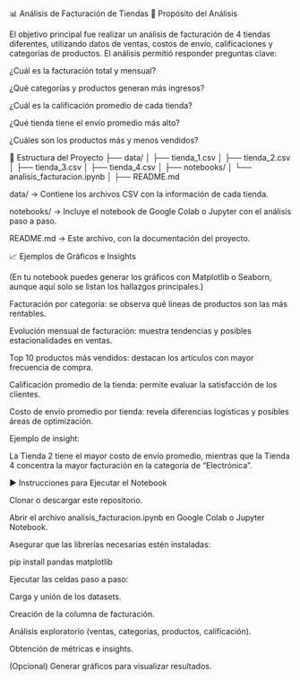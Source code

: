 📊 Análisis de Facturación de Tiendas
📝 Propósito del Análisis

El objetivo principal fue realizar un análisis de facturación de 4 tiendas diferentes, utilizando datos de ventas, costos de envío, calificaciones y categorías de productos.
El análisis permitió responder preguntas clave:

¿Cuál es la facturación total y mensual?

¿Qué categorías y productos generan más ingresos?

¿Cuál es la calificación promedio de cada tienda?

¿Qué tienda tiene el envío promedio más alto?

¿Cuáles son los productos más y menos vendidos?

📂 Estructura del Proyecto
├── data/
│   ├── tienda_1.csv
│   ├── tienda_2.csv
│   ├── tienda_3.csv
│   ├── tienda_4.csv
│
├── notebooks/
│   └── analisis_facturacion.ipynb
│
├── README.md


data/ → Contiene los archivos CSV con la información de cada tienda.

notebooks/ → Incluye el notebook de Google Colab o Jupyter con el análisis paso a paso.

README.md → Este archivo, con la documentación del proyecto.

📈 Ejemplos de Gráficos e Insights

(En tu notebook puedes generar los gráficos con Matplotlib o Seaborn, aunque aquí solo se listan los hallazgos principales.)

Facturación por categoría: se observa qué líneas de productos son las más rentables.

Evolución mensual de facturación: muestra tendencias y posibles estacionalidades en ventas.

Top 10 productos más vendidos: destacan los artículos con mayor frecuencia de compra.

Calificación promedio de la tienda: permite evaluar la satisfacción de los clientes.

Costo de envío promedio por tienda: revela diferencias logísticas y posibles áreas de optimización.

Ejemplo de insight:

La Tienda 2 tiene el mayor costo de envío promedio, mientras que la Tienda 4 concentra la mayor facturación en la categoría de “Electrónica”.

▶️ Instrucciones para Ejecutar el Notebook

Clonar o descargar este repositorio.

Abrir el archivo analisis_facturacion.ipynb en Google Colab o Jupyter Notebook.

Asegurar que las librerías necesarias estén instaladas:

pip install pandas matplotlib


Ejecutar las celdas paso a paso:

Carga y unión de los datasets.

Creación de la columna de facturación.

Análisis exploratorio (ventas, categorías, productos, calificación).

Obtención de métricas e insights.

(Opcional) Generar gráficos para visualizar resultados.
